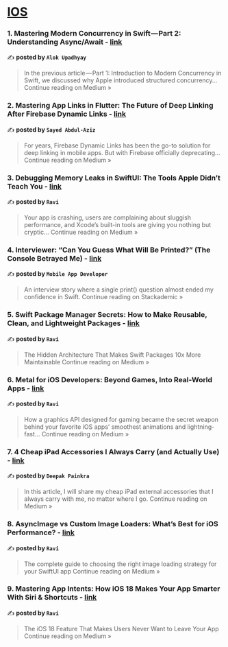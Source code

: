 
<h1><a href=https://medium.com/tag/ios/recommended target="_blank" rel="noopener noreferrer">IOS</a></h1>
<h3>1. Mastering Modern Concurrency in Swift — Part 2: Understanding Async/Await - <a href="https://medium.com/@alokupadhyay1192/mastering-modern-concurrency-in-swift-part-2-understanding-async-await-2bfb268ed487?source=rss------ios-5" target="_blank" rel="noopener noreferrer">link</a></h3>

✍️ **posted by `Alok Upadhyay`**

<blockquote>In the previous article — Part 1: Introduction to Modern Concurrency in Swift, we discussed why Apple introduced structured concurrency…
Continue reading on Medium »</blockquote>

<h3>2. Mastering App Links in Flutter: The Future of Deep Linking After Firebase Dynamic Links - <a href="https://medium.com/@sayedabdulaziz10/mastering-app-links-in-flutter-the-future-of-deep-linking-after-firebase-dynamic-links-cf9cf1a93ad9?source=rss------ios-5" target="_blank" rel="noopener noreferrer">link</a></h3>

✍️ **posted by `Sayed Abdul-Aziz`**

<blockquote>For years, Firebase Dynamic Links has been the go-to solution for deep linking in mobile apps. But with Firebase officially deprecating…
Continue reading on Medium »</blockquote>

<h3>3. Debugging Memory Leaks in SwiftUI: The Tools Apple Didn’t Teach You - <a href="https://ravirafaliya.medium.com/debugging-memory-leaks-in-swiftui-the-tools-apple-didnt-teach-you-9a597f58173f?source=rss------ios-5" target="_blank" rel="noopener noreferrer">link</a></h3>

✍️ **posted by `Ravi`**

<blockquote>Your app is crashing, users are complaining about sluggish performance, and Xcode’s built-in tools are giving you nothing but cryptic…
Continue reading on Medium »</blockquote>

<h3>4. Interviewer: “Can You Guess What Will Be Printed?” (The Console Betrayed Me) - <a href="https://blog.stackademic.com/interviewer-can-you-guess-what-will-be-printed-the-console-betrayed-me-0eabd80f4122?source=rss------ios-5" target="_blank" rel="noopener noreferrer">link</a></h3>

✍️ **posted by `Mobile App Developer`**

<blockquote>An interview story where a single print() question almost ended my confidence in Swift.
Continue reading on Stackademic »</blockquote>

<h3>5. Swift Package Manager Secrets: How to Make Reusable, Clean, and Lightweight Packages - <a href="https://ravirafaliya.medium.com/swift-package-manager-secrets-how-to-make-reusable-clean-and-lightweight-packages-b0357e2cfd3d?source=rss------ios-5" target="_blank" rel="noopener noreferrer">link</a></h3>

✍️ **posted by `Ravi`**

<blockquote>The Hidden Architecture That Makes Swift Packages 10x More Maintainable
Continue reading on Medium »</blockquote>

<h3>6. Metal for iOS Developers: Beyond Games, Into Real-World Apps - <a href="https://ravirafaliya.medium.com/metal-for-ios-developers-beyond-games-into-real-world-apps-397950e59154?source=rss------ios-5" target="_blank" rel="noopener noreferrer">link</a></h3>

✍️ **posted by `Ravi`**

<blockquote>How a graphics API designed for gaming became the secret weapon behind your favorite iOS apps’ smoothest animations and lightning-fast…
Continue reading on Medium »</blockquote>

<h3>7. 4 Cheap iPad Accessories I Always Carry (and Actually Use) - <a href="https://medium.com/@todaysgamer309/4-cheap-ipad-accessories-i-always-carry-and-actually-use-a7c01020920f?source=rss------ios-5" target="_blank" rel="noopener noreferrer">link</a></h3>

✍️ **posted by `Deepak Painkra`**

<blockquote>In this article, I will share my cheap iPad external accessories that I always carry with me, no matter where I go.
Continue reading on Medium »</blockquote>

<h3>8. AsyncImage vs Custom Image Loaders: What’s Best for iOS Performance? - <a href="https://ravirafaliya.medium.com/asyncimage-vs-custom-image-loaders-whats-best-for-ios-performance-49f917d1d5f1?source=rss------ios-5" target="_blank" rel="noopener noreferrer">link</a></h3>

✍️ **posted by `Ravi`**

<blockquote>The complete guide to choosing the right image loading strategy for your SwiftUI app
Continue reading on Medium »</blockquote>

<h3>9. Mastering App Intents: How iOS 18 Makes Your App Smarter With Siri & Shortcuts - <a href="https://ravirafaliya.medium.com/mastering-app-intents-how-ios-18-makes-your-app-smarter-with-siri-shortcuts-9ed3d5d071c4?source=rss------ios-5" target="_blank" rel="noopener noreferrer">link</a></h3>

✍️ **posted by `Ravi`**

<blockquote>The iOS 18 Feature That Makes Users Never Want to Leave Your App
Continue reading on Medium »</blockquote>


